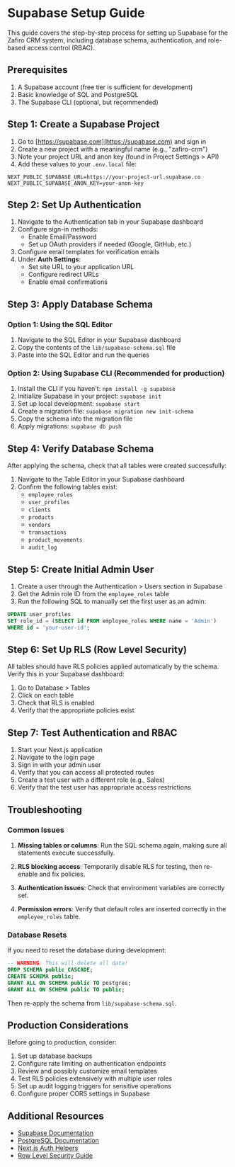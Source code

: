 # Supabase Setup Guide

This guide covers the step-by-step process for setting up Supabase for the Zafiro CRM system, including database schema, authentication, and role-based access control (RBAC).

## Prerequisites

1. A Supabase account (free tier is sufficient for development)
2. Basic knowledge of SQL and PostgreSQL
3. The Supabase CLI (optional, but recommended)

## Step 1: Create a Supabase Project

1. Go to [https://supabase.com](https://supabase.com) and sign in
2. Create a new project with a meaningful name (e.g., "zafiro-crm")
3. Note your project URL and anon key (found in Project Settings > API)
4. Add these values to your `.env.local` file:

```
NEXT_PUBLIC_SUPABASE_URL=https://your-project-url.supabase.co
NEXT_PUBLIC_SUPABASE_ANON_KEY=your-anon-key
```

## Step 2: Set Up Authentication

1. Navigate to the Authentication tab in your Supabase dashboard
2. Configure sign-in methods:
   - Enable Email/Password
   - Set up OAuth providers if needed (Google, GitHub, etc.)
3. Configure email templates for verification emails
4. Under **Auth Settings**:
   - Set site URL to your application URL
   - Configure redirect URLs
   - Enable email confirmations

## Step 3: Apply Database Schema

### Option 1: Using the SQL Editor

1. Navigate to the SQL Editor in your Supabase dashboard
2. Copy the contents of the `lib/supabase-schema.sql` file
3. Paste into the SQL Editor and run the queries

### Option 2: Using Supabase CLI (Recommended for production)

1. Install the CLI if you haven't: `npm install -g supabase`
2. Initialize Supabase in your project: `supabase init`
3. Set up local development: `supabase start`
4. Create a migration file: `supabase migration new init-schema`
5. Copy the schema into the migration file
6. Apply migrations: `supabase db push`

## Step 4: Verify Database Schema

After applying the schema, check that all tables were created successfully:

1. Navigate to the Table Editor in your Supabase dashboard
2. Confirm the following tables exist:
   - `employee_roles`
   - `user_profiles`
   - `clients`
   - `products`
   - `vendors`
   - `transactions`
   - `product_movements`
   - `audit_log`

## Step 5: Create Initial Admin User

1. Create a user through the Authentication > Users section in Supabase
2. Get the Admin role ID from the `employee_roles` table
3. Run the following SQL to manually set the first user as an admin:

```sql
UPDATE user_profiles 
SET role_id = (SELECT id FROM employee_roles WHERE name = 'Admin')
WHERE id = 'your-user-id';
```

## Step 6: Set Up RLS (Row Level Security)

All tables should have RLS policies applied automatically by the schema. Verify this in your Supabase dashboard:

1. Go to Database > Tables
2. Click on each table
3. Check that RLS is enabled
4. Verify that the appropriate policies exist

## Step 7: Test Authentication and RBAC

1. Start your Next.js application
2. Navigate to the login page
3. Sign in with your admin user
4. Verify that you can access all protected routes
5. Create a test user with a different role (e.g., Sales)
6. Verify that the test user has appropriate access restrictions

## Troubleshooting

### Common Issues

1. **Missing tables or columns**: Run the SQL schema again, making sure all statements execute successfully.

2. **RLS blocking access**: Temporarily disable RLS for testing, then re-enable and fix policies.

3. **Authentication issues**: Check that environment variables are correctly set.

4. **Permission errors**: Verify that default roles are inserted correctly in the `employee_roles` table.

### Database Resets

If you need to reset the database during development:

```sql
-- WARNING: This will delete all data!
DROP SCHEMA public CASCADE;
CREATE SCHEMA public;
GRANT ALL ON SCHEMA public TO postgres;
GRANT ALL ON SCHEMA public TO public;
```

Then re-apply the schema from `lib/supabase-schema.sql`.

## Production Considerations

Before going to production, consider:

1. Set up database backups
2. Configure rate limiting on authentication endpoints
3. Review and possibly customize email templates
4. Test RLS policies extensively with multiple user roles
5. Set up audit logging triggers for sensitive operations
6. Configure proper CORS settings in Supabase

## Additional Resources

- [Supabase Documentation](https://supabase.com/docs)
- [PostgreSQL Documentation](https://www.postgresql.org/docs/)
- [Next.js Auth Helpers](https://supabase.com/docs/guides/auth/auth-helpers/nextjs)
- [Row Level Security Guide](https://supabase.com/docs/guides/auth/row-level-security) 